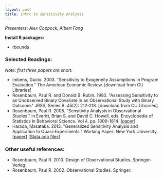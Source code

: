 ```yaml
---
layout: post
title: Intro to Sensitivity Analysis
---
```


*Presenters: Alex Coppock, Albert Fang*

**Install R packages:**

- rbounds

### Selected Readings:

*Note: first three papers are short.*

- Imbens, Guido. 2003. "Sensitivity to Exogeneity Assumptions in Program Evaluation." The American Economic Review. [download from CU Libraries]
- Rosenbaum, Paul R. and Donald B. Rubin. 1983. "Assessing Sensitivity to an Unobserved Binary Covariate in an Observational Study with Binary Outcome." JRSS, Series B. 45(2): 212-218. [download from CU Libraries]
- Rosenbaum, Paul R. 2005. "Sensitivity Analysis in Observational Studies." in Everitt, Brian S. and David C. Howell, eds. Encyclopedia of Statistics in Behavioral Science. Vol 4. pp. 1809–1814. [[paper](http://www-stat.wharton.upenn.edu/~rosenbap/BehStatSen.pdf)]
- Harada, Masataka. 2013. "Generalized Sensitivity Analysis and Application to Quasi-Experiments." Working Paper: New York University. [[paper](https://files.nyu.edu/mh166/public/docs/Harada-GSA_and_applications.pdf)] [[Stata ado files](https://files.nyu.edu/mh166/public/docs/research.html)]

### Other useful references:

- Rosenbaum, Paul R. 2010. Design of Observational Studies. Springer-Verlag.
- Rosenbaum, Paul R. 2002. Observational Studies. Springer.